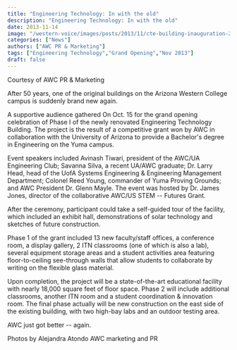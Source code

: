 ```yaml
---
title: "Engineering Technology: In with the old"
description: "Engineering Technology: In with the old"
date: 2013-11-14
image: "/western-voice/images/posts/2013/11/cte-building-inauguration-201310156681.jpg"
categories: ["News"]
authors: ["AWC PR & Marketing"]
tags: ["Engineering Technology","Grand Opening","Nov 2013"]
draft: false
---
```

Courtesy of AWC PR & Marketing

After 50 years, one of the original buildings on the Arizona Western College campus is suddenly brand new again.

A supportive audience gathered On Oct. 15 for the grand opening celebration of Phase I of the newly renovated Engineering Technology Building. The project is the result of a competitive grant won by AWC in collaboration with the University of Arizona to provide a Bachelor's degree in Engineering on the Yuma campus.

Event speakers included Avinash Tiwari, president of the AWC/UA Engineering Club; Savanna Silva, a recent UA/AWC graduate; Dr. Larry Head, head of the UofA Systems Engineering & Engineering Management Department; Colonel Reed Young, commander of Yuma Proving Grounds; and AWC President Dr. Glenn Mayle. The event was hosted by Dr. James Jones, director of the collaborative AWC/US STEM -- Futures Grant.

After the ceremony, participant could take a self-guided tour of the facility, which included an exhibit hall, demonstrations of solar technology and sketches of future construction.

Phase 1 of the grant included 13 new faculty/staff offices, a conference room, a display gallery, 2 ITN classrooms (one of which is also a lab), several equipment storage areas and a student activities area featuring floor-to-ceiling see-through walls that allow students to collaborate by writing on the flexible glass material.

Upon completion, the project will be a state-of-the-art educational facility with nearly 18,000 square feet of floor space. Phase 2 will include additional classrooms, another ITN room and a student coordination & innovation room. The final phase actually will be new construction on the east side of the existing building, with two high-bay labs and an outdoor testing area.

AWC just got better -- again.

Photos by Alejandra Atondo AWC marketing and PR